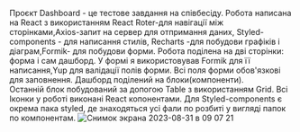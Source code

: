 Проєкт Dashboard - це тестове завдання на співбесіду.
Робота написана на React з використанням React Roter-для навігації між сторінками,Axios-запит на сервер для отпримання даних, Styled-components - для написання стилів, Recharts -для побудови графіків і діаграм,Formik- для побудови форми. 
Робота поділена на дві сторінки: форма і сам дашборд.
У формі я використовував Formik для її написання,Yup для валідації полів форми. Всі поля форми обов'язкові для заповнення.
Дашборд поділений на блоки(компоненти).  
Останній блок побудований за допогою Table з використанням Grid.
Всі Іконки у роботі виконані React копонентами.
Для Styled-components є окрема пака styled, де знаходяться усі фали по розбиті у вигляді папок по компонентам.
![Снимок экрана 2023-08-31 в 09 07 21](https://github.com/Artem91S/Dashboard/assets/115031070/ce9a8ed3-de0c-4418-bf02-c4bc172d8ddf)